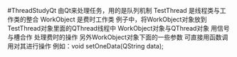 #ThreadStudyQt
由Qt来处理任务，用的是队列机制
TestThread 是线程类与工作类的整合
WorkObject 是费时工作类
例子中，将WorkObject对象放到TestThread对象里面的QThread线程中
WorkObject对象与QThread对象 用信号与槽合作
处理费时的操作
另外WorkObject对象下面的一些参数
可直接用函数调用对其进行操作
例如：void setOneData(QString data);
